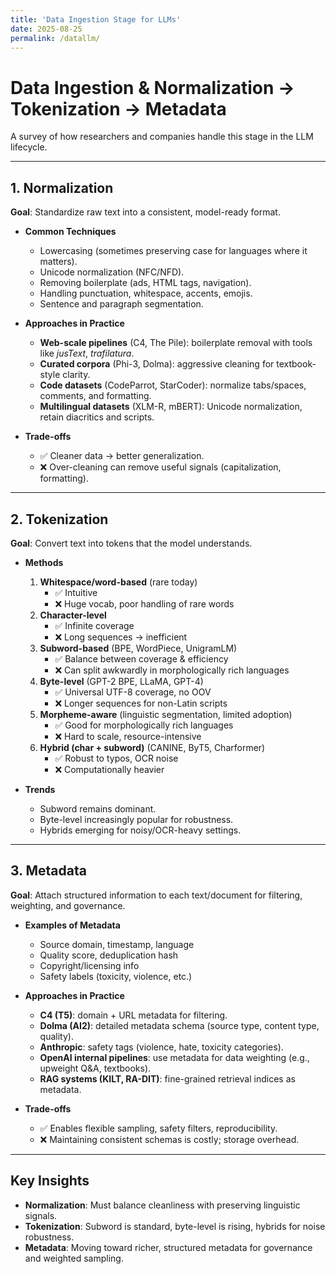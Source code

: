 ```yaml
---
title: 'Data Ingestion Stage for LLMs'
date: 2025-08-25
permalink: /datallm/
---
```


# Data Ingestion & Normalization → Tokenization → Metadata

A survey of how researchers and companies handle this stage in the LLM lifecycle.

---

## 1. Normalization
**Goal**: Standardize raw text into a consistent, model-ready format.

- **Common Techniques**  
  - Lowercasing (sometimes preserving case for languages where it matters).  
  - Unicode normalization (NFC/NFD).  
  - Removing boilerplate (ads, HTML tags, navigation).  
  - Handling punctuation, whitespace, accents, emojis.  
  - Sentence and paragraph segmentation.  

- **Approaches in Practice**  
  - **Web-scale pipelines** (C4, The Pile): boilerplate removal with tools like *jusText*, *trafilatura*.  
  - **Curated corpora** (Phi-3, Dolma): aggressive cleaning for textbook-style clarity.  
  - **Code datasets** (CodeParrot, StarCoder): normalize tabs/spaces, comments, and formatting.  
  - **Multilingual datasets** (XLM-R, mBERT): Unicode normalization, retain diacritics and scripts.  

- **Trade-offs**  
  - ✅ Cleaner data → better generalization.  
  - ❌ Over-cleaning can remove useful signals (capitalization, formatting).  

---

## 2. Tokenization
**Goal**: Convert text into tokens that the model understands.

- **Methods**  
  1. **Whitespace/word-based** (rare today)  
     - ✅ Intuitive  
     - ❌ Huge vocab, poor handling of rare words  
  2. **Character-level**  
     - ✅ Infinite coverage  
     - ❌ Long sequences → inefficient  
  3. **Subword-based** (BPE, WordPiece, UnigramLM)  
     - ✅ Balance between coverage & efficiency  
     - ❌ Can split awkwardly in morphologically rich languages  
  4. **Byte-level** (GPT-2 BPE, LLaMA, GPT-4)  
     - ✅ Universal UTF-8 coverage, no OOV  
     - ❌ Longer sequences for non-Latin scripts  
  5. **Morpheme-aware** (linguistic segmentation, limited adoption)  
     - ✅ Good for morphologically rich languages  
     - ❌ Hard to scale, resource-intensive  
  6. **Hybrid (char + subword)** (CANINE, ByT5, Charformer)  
     - ✅ Robust to typos, OCR noise  
     - ❌ Computationally heavier  

- **Trends**  
  - Subword remains dominant.  
  - Byte-level increasingly popular for robustness.  
  - Hybrids emerging for noisy/OCR-heavy settings.  

---

## 3. Metadata
**Goal**: Attach structured information to each text/document for filtering, weighting, and governance.

- **Examples of Metadata**  
  - Source domain, timestamp, language  
  - Quality score, deduplication hash  
  - Copyright/licensing info  
  - Safety labels (toxicity, violence, etc.)  

- **Approaches in Practice**  
  - **C4 (T5)**: domain + URL metadata for filtering.  
  - **Dolma (AI2)**: detailed metadata schema (source type, content type, quality).  
  - **Anthropic**: safety tags (violence, hate, toxicity categories).  
  - **OpenAI internal pipelines**: use metadata for data weighting (e.g., upweight Q&A, textbooks).  
  - **RAG systems (KILT, RA-DIT)**: fine-grained retrieval indices as metadata.  

- **Trade-offs**  
  - ✅ Enables flexible sampling, safety filters, reproducibility.  
  - ❌ Maintaining consistent schemas is costly; storage overhead.  

---

## Key Insights
- **Normalization**: Must balance cleanliness with preserving linguistic signals.  
- **Tokenization**: Subword is standard, byte-level is rising, hybrids for noise robustness.  
- **Metadata**: Moving toward richer, structured metadata for governance and weighted sampling.  
